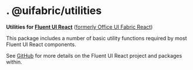 # . @uifabric/utilities

**Utilities for [Fluent UI React](https://developer.microsoft.com/en-us/fluentui)**
([formerly Office UI Fabric React](https://developer.microsoft.com/en-us/office/blogs/ui-fabric-is-evolving-into-fluent-ui/))

This package includes a number of basic utility functions required by most Fluent UI React components.

See [GitHub](https://github.com/microsoft/fluentui) for more details on the Fluent UI React project and packages within.
